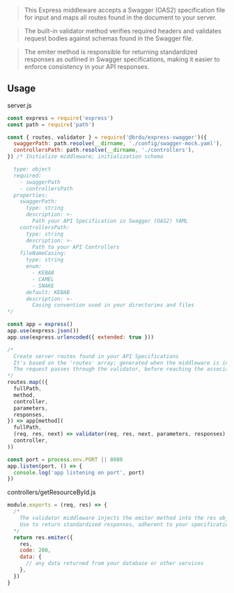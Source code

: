 > This Express middleware accepts a Swagger (OAS2) specification file for input and maps all routes found in the document to your server. 

> The built-in validator method verifies required headers and validates request bodies against schemas found in the Swagger file. 

> The emiter method is responsible for returning standardized responses as outlined in Swagger specifications, making it easier to enforce consistency in your API responses.

## Usage

server.js

```javascript
const express = require('express')
const path = require('path')

const { routes, validator } = require('@brdu/express-swagger')({
  swaggerPath: path.resolve(__dirname, './config/swagger-mock.yaml'),
  controllersPath: path.resolve(__dirname, './controllers'),
}) /* Initialize middleware; initialization schema

  type: object
  required:
    - swaggerPath
    - controllersPath
  properties:
    swaggerPath:
      type: string
      description: >-
        Path your API Specification in Swagger (OAS2) YAML
    controllersPath:
      type: string
      description: >-
        Path to your API Controllers
    fileNameCasing:
      type: string
      enum:
        - KEBAB
        - CAMEL
        - SNAKE
      default: KEBAB
      description: >-
        Casing convention used in your directories and files
*/

const app = express()
app.use(express.json())
app.use(express.urlencoded({ extended: true }))

/*
  Create server routes found in your API Specifications
  It's based on the 'routes' array; generated when the middleware is initialized
  The request passes through the validator, before reaching the associated controller
*/
routes.map(({
  fullPath,
  method,
  controller,
  parameters,
  responses,
}) => app[method](
  fullPath,
  (req, res, next) => validator(req, res, next, parameters, responses),
  controller,
))

const port = process.env.PORT || 8080
app.listen(port, () => {
  console.log('app listening on port', port)
})
```

controllers/getResourceById.js

```javascript
module.exports = (req, res) => {
  /*
    The validator middleware injects the emiter method into the res object
    Use to return standardized responses, adherent to your specifications
  */
  return res.emiter({
    res,
    code: 200,
    data: {
      // any data returned from your database or other services
    },
  })
}
```
